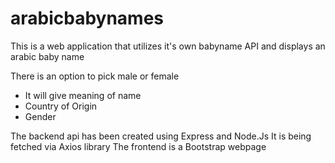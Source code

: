# arabicbabynames

This is a web application that utilizes it's own babyname API and displays an arabic baby name

There is an option to pick male or female

* It will give meaning of name
* Country of Origin
* Gender

The backend api has been created using Express and Node.Js
It is being fetched via Axios library
The frontend is a Bootstrap webpage 
